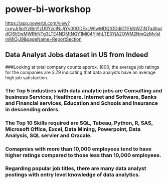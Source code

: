 # power-bi-workshop

https://app.powerbi.com/view?r=eyJrIjoiYzBmYzU0YzctNjJjYy00ODExLWIwMDQtODdiOTFkNWZjNTg4IiwidCI6IjEwMWRhNTg3LTE4NDMtNGY1Mi04YjhhLTE3YjA2OWM2NmQzMyIsImMiOjJ9&pageName=ReportSection

## Data Analyst Jobs dataset in US from Indeed 

###Looking at total company counts approx. 1800, the average job ratings for the companies are 3.79 indicating that data analysts have an average high job satisfaction. 

### The Top 5 industires with data analytic jobs are Consulting and business Services, Healthcare, Internet and Software, Banks and Financial services, Education and Schools and Insurance in descending orders.

### The Top 10 Skills required are SQL, Tabeau, Python, R, SAS, Microsoft Office, Excel, Data Mining, Powerpoint, Data Analysis, SQL servier and Oracale. 

### Comapnies with more than 10,000 employees tend to have higher ratings compared to those less than 10,000 employees. 

### Regarding popular job titles, there are many data analyst postings with entry level knowledge of data analytics.   